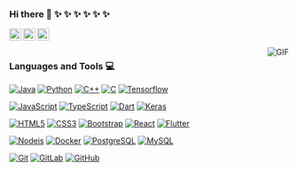 ### Hi there 👋  ✨ ✨ ✨ ✨ ✨ ✨

<!--
**yzengchn/yzengchn** is a ✨ _special_ ✨ repository because its `README.md` (this file) appears on your GitHub profile.

Here are some ideas to get you started:

- 🔭 I’m currently working on ...
- 🌱 I’m currently learning ...
- 👯 I’m looking to collaborate on ...
- 🤔 I’m looking for help with ...
- 💬 Ask me about ...
- 📫 How to reach me: ...
- 😄 Pronouns: ...
- ⚡ Fun fact: ...

<a href="https://tva1.sinaimg.cn/large/007S8ZIlgy1ggrqy7om28j30j80omjtq.jpg">
  <img align="left" alt="Wechat" width="22px" src="https://cdn.jsdelivr.net/npm/simple-icons@3.1.0/icons/wechat.svg" />
</a>
<a href="https://www.linkedin.com/in/%E7%A1%95-%E5%88%98-073728144/">
  <img align="left" alt="LinkedIn" width="22px" src="https://cdn.jsdelivr.net/npm/simple-icons@3.1.0/icons/linkedin.svg" />
</a>
-->

<a href="https://blog.xcyd.xyz">
  <img align="left" alt="blog" width="22px" src="https://cdn.jsdelivr.net/npm/simple-icons@3.1.0/icons/micro-dot-blog.svg" />
</a>
<a href="yzengchn@gmail.com">
  <img align="left" alt="'Gmail" width="22px" src="https://cdn.jsdelivr.net/npm/simple-icons@3.1.0/icons/gmail.svg" />
</a>
<a href="https://leetcode.com/yzengchn/">
  <img align="left" alt="LeetCode" width="22px" src="https://cdn.jsdelivr.net/npm/simple-icons@3.1.0/icons/leetcode.svg" />
</a>


<br />
<br />
  <img align="right" alt="GIF" src="https://media.giphy.com/media/iIqmM5tTjmpOB9mpbn/giphy.gif" />
  
  
### Languages and Tools :computer:

[![Java](https://img.shields.io/badge/Java-orange?style=flat&logo=java&logoColor=white&link=https://github.com/yzengchn)](https://github.com/yzengchn) [![Python](https://img.shields.io/badge/-Python-black?style=flat&logo=python&link=https://github.com/yzengchn)](https://github.com/yzengchn) [![C++](https://img.shields.io/badge/-C++-00599C?style=flat&logo=c++&link=https://github.com/yzengchn)](https://github.com/yzengchn) [![C](https://img.shields.io/badge/-A8B9CC?style=flat&logo=c&logoColor=white&link=https://github.com/yzengchn)](https://github.com/yzengchn) [![Tensorflow](https://img.shields.io/badge/-Tensorflow-gray?style=flat&logo=tensorflow&link=https://github.com/yzengchn)](https://github.com/yzengchn) 

[![JavaScript](https://img.shields.io/badge/-JavaScript-black?style=flat&logo=javascript&link=https://github.com/yzengchn)](https://github.com/yzengchn) [![TypeScript](https://img.shields.io/badge/-TypeScript-007ACC?style=flat&logo=typescript&link=https://github.com/yzengchn)](https://github.com/yzengchn) [![Dart](https://img.shields.io/badge/-Dart-0175C2?style=flat&logo=dart&link=https://github.com/yzengchn)](https://github.com/yzengchn) [![Keras](https://img.shields.io/badge/-Keras-red?style=flat&logo=keras&link=https://github.com/yzengchn)](https://github.com/yzengchn) 

[![HTML5](https://img.shields.io/badge/-HTML5-E34F26?style=flat&logo=html5&logoColor=white&link=https://github.com/yzengchn)](https://github.com/yzengchn) [![CSS3](https://img.shields.io/badge/-CSS3-1572B6?style=flat&logo=css3&link=https://github.com/yzengchn)](https://github.com/yzengchn) [![Bootstrap](https://img.shields.io/badge/-Bootstrap-563D7C?style=flat&logo=bootstrap&link=https://github.com/yzengchn)](https://github.com/yzengchn) [![React](https://img.shields.io/badge/-React-black?style=flat&logo=react&link=https://github.com/yzengchn)](https://github.com/yzengchn) [![Flutter](https://img.shields.io/badge/-Flutter-02569B?style=flat&logo=flutter&link=https://github.com/yzengchn)](https://github.com/yzengchn)

[![Nodejs](https://img.shields.io/badge/-Nodejs-black?style=flat&logo=Node.js&link=https://github.com/yzengchn)](https://github.com/yzengchn) [![Docker](https://img.shields.io/badge/-Docker-black?style=flat&logo=docker&link=https://github.com/yzengchn)](https://github.com/yzengchn) [![PostgreSQL](https://img.shields.io/badge/-PostgreSQL-336791?style=flat&logo=postgresql&link=https://github.com/yzengchn)](https://github.com/yzengchn) [![MySQL](https://img.shields.io/badge/-MySQL-black?style=flat&logo=mysql&link=https://github.com/yzengchn)](https://github.com/yzengchn)

[![Git](https://img.shields.io/badge/-Git-black?style=flat&logo=git&link=https://github.com/yzengchn)](https://github.com/yzengchn) [![GitLab](https://img.shields.io/badge/-GitLab-FCA121?style=flat&logo=gitlab&link=https://github.com/yzengchn)](https://gitlab.com/hritik5102) [![GitHub](https://img.shields.io/badge/-GitHub-181717?style=flat&logo=github&link=https://github.com/yzengchn)](https://github.com/yzengchn)


<!-- [![Anurag's GitHub stats](https://github-readme-stats.vercel.app/api?username=yzengchn)](https://github.com/anuraghazra/github-readme-stats) -->
